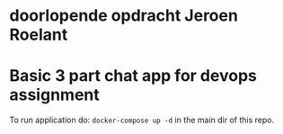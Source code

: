 # doorlopende opdracht Jeroen Roelant

# Basic 3 part chat app for devops assignment

To run application do: `docker-compose up -d` in the main dir of this repo.

